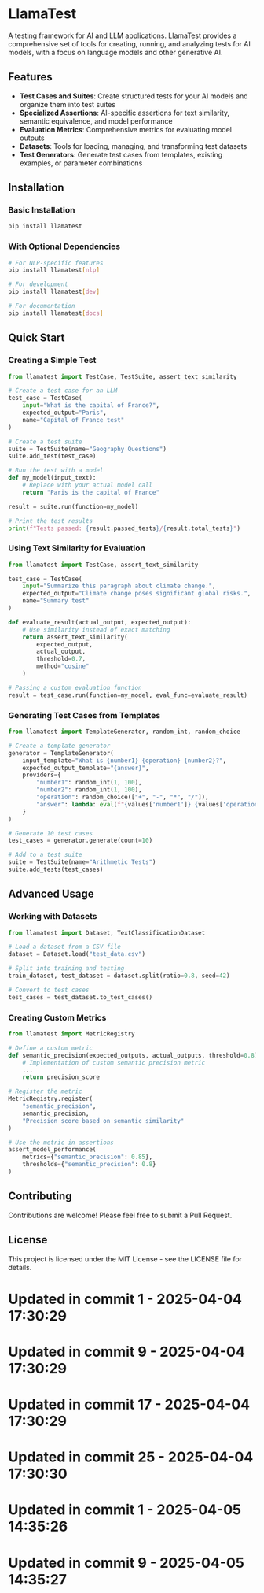 # LlamaTest

A testing framework for AI and LLM applications. LlamaTest provides a comprehensive set of tools for creating, running, and analyzing tests for AI models, with a focus on language models and other generative AI.

## Features

- **Test Cases and Suites**: Create structured tests for your AI models and organize them into test suites
- **Specialized Assertions**: AI-specific assertions for text similarity, semantic equivalence, and model performance
- **Evaluation Metrics**: Comprehensive metrics for evaluating model outputs 
- **Datasets**: Tools for loading, managing, and transforming test datasets
- **Test Generators**: Generate test cases from templates, existing examples, or parameter combinations

## Installation

### Basic Installation

```bash
pip install llamatest
```

### With Optional Dependencies

```bash
# For NLP-specific features
pip install llamatest[nlp]

# For development
pip install llamatest[dev]

# For documentation
pip install llamatest[docs]
```

## Quick Start

### Creating a Simple Test

```python
from llamatest import TestCase, TestSuite, assert_text_similarity

# Create a test case for an LLM
test_case = TestCase(
    input="What is the capital of France?",
    expected_output="Paris",
    name="Capital of France test"
)

# Create a test suite
suite = TestSuite(name="Geography Questions")
suite.add_test(test_case)

# Run the test with a model
def my_model(input_text):
    # Replace with your actual model call
    return "Paris is the capital of France"

result = suite.run(function=my_model)

# Print the test results
print(f"Tests passed: {result.passed_tests}/{result.total_tests}")
```

### Using Text Similarity for Evaluation

```python
from llamatest import TestCase, assert_text_similarity

test_case = TestCase(
    input="Summarize this paragraph about climate change.",
    expected_output="Climate change poses significant global risks.",
    name="Summary test"
)

def evaluate_result(actual_output, expected_output):
    # Use similarity instead of exact matching
    return assert_text_similarity(
        expected_output, 
        actual_output,
        threshold=0.7,
        method="cosine"
    )

# Passing a custom evaluation function
result = test_case.run(function=my_model, eval_func=evaluate_result)
```

### Generating Test Cases from Templates

```python
from llamatest import TemplateGenerator, random_int, random_choice

# Create a template generator
generator = TemplateGenerator(
    input_template="What is {number1} {operation} {number2}?",
    expected_output_template="{answer}",
    providers={
        "number1": random_int(1, 100),
        "number2": random_int(1, 100),
        "operation": random_choice(["+", "-", "*", "/"]),
        "answer": lambda: eval(f"{values['number1']} {values['operation']} {values['number2']}")
    }
)

# Generate 10 test cases
test_cases = generator.generate(count=10)

# Add to a test suite
suite = TestSuite(name="Arithmetic Tests")
suite.add_tests(test_cases)
```

## Advanced Usage

### Working with Datasets

```python
from llamatest import Dataset, TextClassificationDataset

# Load a dataset from a CSV file
dataset = Dataset.load("test_data.csv")

# Split into training and testing
train_dataset, test_dataset = dataset.split(ratio=0.8, seed=42)

# Convert to test cases
test_cases = test_dataset.to_test_cases()
```

### Creating Custom Metrics

```python
from llamatest import MetricRegistry

# Define a custom metric
def semantic_precision(expected_outputs, actual_outputs, threshold=0.8):
    # Implementation of custom semantic precision metric
    ...
    return precision_score

# Register the metric
MetricRegistry.register(
    "semantic_precision",
    semantic_precision,
    "Precision score based on semantic similarity"
)

# Use the metric in assertions
assert_model_performance(
    metrics={"semantic_precision": 0.85},
    thresholds={"semantic_precision": 0.8}
)
```

## Contributing

Contributions are welcome! Please feel free to submit a Pull Request.

## License

This project is licensed under the MIT License - see the LICENSE file for details. 
# Updated in commit 1 - 2025-04-04 17:30:29

# Updated in commit 9 - 2025-04-04 17:30:29

# Updated in commit 17 - 2025-04-04 17:30:29

# Updated in commit 25 - 2025-04-04 17:30:30

# Updated in commit 1 - 2025-04-05 14:35:26

# Updated in commit 9 - 2025-04-05 14:35:27
